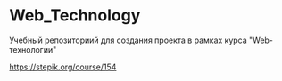 # Web_Technology
Учебный репозиториий для создания проекта в рамках курса "Web-технологии"

https://stepik.org/course/154
